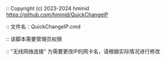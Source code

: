 :: Copyright (c) 2023-2024 hminid <https://github.com/hminid/QuickChangeIP>

:: 文件名：QuickChangeIP.cmd 

:: 该脚本需要管理员权限

:: "无线网络连接" 为需要更改IP的网卡名，请根据实际情况进行修改
